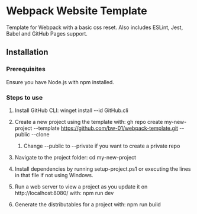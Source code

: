 # Webpack Website Template

Template for Webpack with a basic css reset. Also includes ESLint, Jest, Babel and GitHub Pages support.

## Installation

### Prerequisites

Ensure you have Node.js with npm installed.

### Steps to use

1. Install GitHub CLI: winget install --id GitHub.cli
   
2. Create a new project using the template with: gh repo create my-new-project --template https://github.com/bw-01/webpack-template.git --public --clone
   1. Change --public to --private if you want to create a private repo

3. Navigate to the project folder:
   cd my-new-project

4. Install dependencies by running setup-project.ps1 or executing the lines in that file if not using Windows.
   
5. Run a web server to view a project as you update it on http://localhost:8080/ with:
   npm run dev

6. Generate the distributables for a project with:
   npm run build
